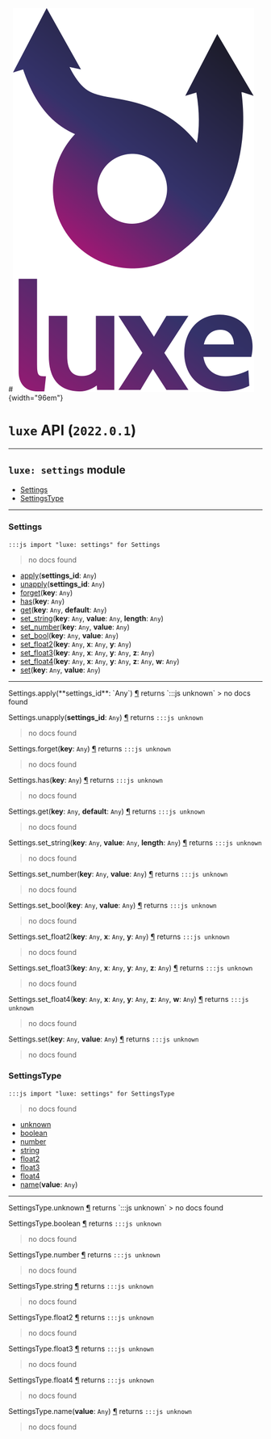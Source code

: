 #![](../images/luxe-dark.svg){width="96em"}

# `luxe` API (`2022.0.1`)  


---

## `luxe: settings` module

- [Settings](#settings)   
- [SettingsType](#settingstype)   

---

### Settings
`:::js import "luxe: settings" for Settings`
> no docs found

- [apply](#Settings.apply)(**settings_id**: `Any`)
- [unapply](#Settings.unapply)(**settings_id**: `Any`)
- [forget](#Settings.forget)(**key**: `Any`)
- [has](#Settings.has)(**key**: `Any`)
- [get](#Settings.get+2)(**key**: `Any`, **default**: `Any`)
- [set_string](#Settings.set_string+3)(**key**: `Any`, **value**: `Any`, **length**: `Any`)
- [set_number](#Settings.set_number+2)(**key**: `Any`, **value**: `Any`)
- [set_bool](#Settings.set_bool+2)(**key**: `Any`, **value**: `Any`)
- [set_float2](#Settings.set_float2+3)(**key**: `Any`, **x**: `Any`, **y**: `Any`)
- [set_float3](#Settings.set_float3+4)(**key**: `Any`, **x**: `Any`, **y**: `Any`, **z**: `Any`)
- [set_float4](#Settings.set_float4+5)(**key**: `Any`, **x**: `Any`, **y**: `Any`, **z**: `Any`, **w**: `Any`)
- [set](#Settings.set+2)(**key**: `Any`, **value**: `Any`)

<hr/>
<endpoint module="luxe: settings" class="Settings" signature="apply(settings_id : Any)"></endpoint>
<signature id="Settings.apply">Settings.apply(**settings_id**: `Any`)
<a class="headerlink" href="#Settings.apply" title="Permanent link">¶</a></signature>
<span class='api_ret'>returns</span> `:::js unknown`
> no docs found   

<endpoint module="luxe: settings" class="Settings" signature="unapply(settings_id : Any)"></endpoint>
<signature id="Settings.unapply">Settings.unapply(**settings_id**: `Any`)
<a class="headerlink" href="#Settings.unapply" title="Permanent link">¶</a></signature>
<span class='api_ret'>returns</span> `:::js unknown`
> no docs found   

<endpoint module="luxe: settings" class="Settings" signature="forget(key : Any)"></endpoint>
<signature id="Settings.forget">Settings.forget(**key**: `Any`)
<a class="headerlink" href="#Settings.forget" title="Permanent link">¶</a></signature>
<span class='api_ret'>returns</span> `:::js unknown`
> no docs found   

<endpoint module="luxe: settings" class="Settings" signature="has(key : Any)"></endpoint>
<signature id="Settings.has">Settings.has(**key**: `Any`)
<a class="headerlink" href="#Settings.has" title="Permanent link">¶</a></signature>
<span class='api_ret'>returns</span> `:::js unknown`
> no docs found   

<endpoint module="luxe: settings" class="Settings" signature="get(key : Any, default : Any)"></endpoint>
<signature id="Settings.get+2">Settings.get(**key**: `Any`, **default**: `Any`)
<a class="headerlink" href="#Settings.get+2" title="Permanent link">¶</a></signature>
<span class='api_ret'>returns</span> `:::js unknown`
> no docs found   

<endpoint module="luxe: settings" class="Settings" signature="set_string(key : Any, value : Any, length : Any)"></endpoint>
<signature id="Settings.set_string+3">Settings.set_string(**key**: `Any`, **value**: `Any`, **length**: `Any`)
<a class="headerlink" href="#Settings.set_string+3" title="Permanent link">¶</a></signature>
<span class='api_ret'>returns</span> `:::js unknown`
> no docs found   

<endpoint module="luxe: settings" class="Settings" signature="set_number(key : Any, value : Any)"></endpoint>
<signature id="Settings.set_number+2">Settings.set_number(**key**: `Any`, **value**: `Any`)
<a class="headerlink" href="#Settings.set_number+2" title="Permanent link">¶</a></signature>
<span class='api_ret'>returns</span> `:::js unknown`
> no docs found   

<endpoint module="luxe: settings" class="Settings" signature="set_bool(key : Any, value : Any)"></endpoint>
<signature id="Settings.set_bool+2">Settings.set_bool(**key**: `Any`, **value**: `Any`)
<a class="headerlink" href="#Settings.set_bool+2" title="Permanent link">¶</a></signature>
<span class='api_ret'>returns</span> `:::js unknown`
> no docs found   

<endpoint module="luxe: settings" class="Settings" signature="set_float2(key : Any, x : Any, y : Any)"></endpoint>
<signature id="Settings.set_float2+3">Settings.set_float2(**key**: `Any`, **x**: `Any`, **y**: `Any`)
<a class="headerlink" href="#Settings.set_float2+3" title="Permanent link">¶</a></signature>
<span class='api_ret'>returns</span> `:::js unknown`
> no docs found   

<endpoint module="luxe: settings" class="Settings" signature="set_float3(key : Any, x : Any, y : Any, z : Any)"></endpoint>
<signature id="Settings.set_float3+4">Settings.set_float3(**key**: `Any`, **x**: `Any`, **y**: `Any`, **z**: `Any`)
<a class="headerlink" href="#Settings.set_float3+4" title="Permanent link">¶</a></signature>
<span class='api_ret'>returns</span> `:::js unknown`
> no docs found   

<endpoint module="luxe: settings" class="Settings" signature="set_float4(key : Any, x : Any, y : Any, z : Any, w : Any)"></endpoint>
<signature id="Settings.set_float4+5">Settings.set_float4(**key**: `Any`, **x**: `Any`, **y**: `Any`, **z**: `Any`, **w**: `Any`)
<a class="headerlink" href="#Settings.set_float4+5" title="Permanent link">¶</a></signature>
<span class='api_ret'>returns</span> `:::js unknown`
> no docs found   

<endpoint module="luxe: settings" class="Settings" signature="set(key : Any, value : Any)"></endpoint>
<signature id="Settings.set+2">Settings.set(**key**: `Any`, **value**: `Any`)
<a class="headerlink" href="#Settings.set+2" title="Permanent link">¶</a></signature>
<span class='api_ret'>returns</span> `:::js unknown`
> no docs found   

### SettingsType
`:::js import "luxe: settings" for SettingsType`
> no docs found

- [unknown](#SettingsType.unknown)
- [boolean](#SettingsType.boolean)
- [number](#SettingsType.number)
- [string](#SettingsType.string)
- [float2](#SettingsType.float2)
- [float3](#SettingsType.float3)
- [float4](#SettingsType.float4)
- [name](#SettingsType.name)(**value**: `Any`)

<hr/>
<endpoint module="luxe: settings" class="SettingsType" signature="unknown"></endpoint>
<signature id="SettingsType.unknown">SettingsType.unknown
<a class="headerlink" href="#SettingsType.unknown" title="Permanent link">¶</a></signature>
<span class='api_ret'>returns</span> `:::js unknown`
> no docs found   

<endpoint module="luxe: settings" class="SettingsType" signature="boolean"></endpoint>
<signature id="SettingsType.boolean">SettingsType.boolean
<a class="headerlink" href="#SettingsType.boolean" title="Permanent link">¶</a></signature>
<span class='api_ret'>returns</span> `:::js unknown`
> no docs found   

<endpoint module="luxe: settings" class="SettingsType" signature="number"></endpoint>
<signature id="SettingsType.number">SettingsType.number
<a class="headerlink" href="#SettingsType.number" title="Permanent link">¶</a></signature>
<span class='api_ret'>returns</span> `:::js unknown`
> no docs found   

<endpoint module="luxe: settings" class="SettingsType" signature="string"></endpoint>
<signature id="SettingsType.string">SettingsType.string
<a class="headerlink" href="#SettingsType.string" title="Permanent link">¶</a></signature>
<span class='api_ret'>returns</span> `:::js unknown`
> no docs found   

<endpoint module="luxe: settings" class="SettingsType" signature="float2"></endpoint>
<signature id="SettingsType.float2">SettingsType.float2
<a class="headerlink" href="#SettingsType.float2" title="Permanent link">¶</a></signature>
<span class='api_ret'>returns</span> `:::js unknown`
> no docs found   

<endpoint module="luxe: settings" class="SettingsType" signature="float3"></endpoint>
<signature id="SettingsType.float3">SettingsType.float3
<a class="headerlink" href="#SettingsType.float3" title="Permanent link">¶</a></signature>
<span class='api_ret'>returns</span> `:::js unknown`
> no docs found   

<endpoint module="luxe: settings" class="SettingsType" signature="float4"></endpoint>
<signature id="SettingsType.float4">SettingsType.float4
<a class="headerlink" href="#SettingsType.float4" title="Permanent link">¶</a></signature>
<span class='api_ret'>returns</span> `:::js unknown`
> no docs found   

<endpoint module="luxe: settings" class="SettingsType" signature="name(value : Any)"></endpoint>
<signature id="SettingsType.name">SettingsType.name(**value**: `Any`)
<a class="headerlink" href="#SettingsType.name" title="Permanent link">¶</a></signature>
<span class='api_ret'>returns</span> `:::js unknown`
> no docs found   

